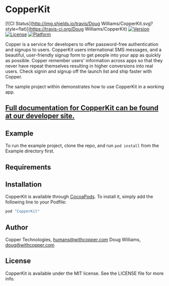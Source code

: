 # CopperKit

[![CI Status](http://img.shields.io/travis/Doug Williams/CopperKit.svg?style=flat)](https://travis-ci.org/Doug Williams/CopperKit)
[![Version](https://img.shields.io/cocoapods/v/CopperKit.svg?style=flat)](http://cocoapods.org/pods/CopperKit)
[![License](https://img.shields.io/cocoapods/l/CopperKit.svg?style=flat)](http://cocoapods.org/pods/CopperKit)
[![Platform](https://img.shields.io/cocoapods/p/CopperKit.svg?style=flat)](http://cocoapods.org/pods/CopperKit)

Copper is a service for developers to offer password-free authentication and signups to users. CopperKit users international SMS messages, and a beautiful, user-friendly signup form to get people into your app as quickly as possible. Copper remember users' information across apps so that they never have repeat themselves resulting in higher conversions into real users. Check signin and signup off the launch list and ship faster with Copper.

The sample project within demonstrates how to use CopperKit in a working app. 

## [Full documentation for CopperKit can be found at our developer site.](https://withcopper.com/copperworks#ios)


## Example

To run the example project, clone the repo, and run `pod install` from the Example directory first.

## Requirements

## Installation

CopperKit is available through [CocoaPods](http://cocoapods.org). To install
it, simply add the following line to your Podfile:

```ruby
pod "CopperKit"
```

## Author

Copper Technologies, humans@withcopper.com
Doug Williams, doug@withcopper.com

## License

CopperKit is available under the MIT license. See the LICENSE file for more info.

